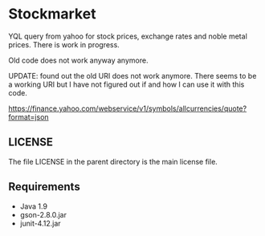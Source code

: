 Stockmarket
===========

YQL query from yahoo for stock prices, exchange rates and noble metal prices. There is work in progress.

Old code does not work anyway anymore.

UPDATE: found out the old URI does not work anymore.
There seems to be a working URI but I have not figured out if and how I can use it with this code.

https://finance.yahoo.com/webservice/v1/symbols/allcurrencies/quote?format=json

LICENSE
-------

The file LICENSE in the parent directory is the main license file.

Requirements
------------

* Java 1.9
* gson-2.8.0.jar
* junit-4.12.jar

